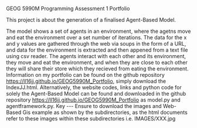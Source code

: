  GEOG 5990M Programming Assessment 1 Portfolio
 
 This project is about the generation of a finalised Agent-Based Model. 
 
 The model shows a set of agents in an environment, where the agetns move and eat the environment over a set number of iterations. The data for the x and y values are gathered through the web via soups in the form of a URL,
 and data for the environment is extracted and then appened from a text file using csv reader. The agents interact with each other and its environment, they move and eat the environment, and when they are close to each other
 they will share their store which they recieved from eating the environment. Information on my portfolio can be found on the github repository https://ll16jj.github.io/GEOG5990M_Portfolio, simply download the IndexJJ.html. Alternatively, the website codes, 
 links and python code for solely the Agent-Based Model can be found and downloaded in the github repository https://ll16jj.github.io/GEOG5990M_Portfolio as model.py and agentframework.py. Key --- Ensure to download the images and Web-Based Gis example as shown by the subdirectories, as the html documents refer to these images within these subdirectories i.e. IMAGES/XXX.jpg 
